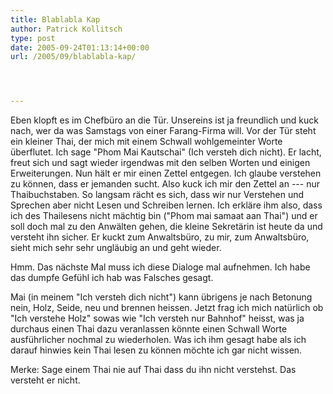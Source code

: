```yaml
---
title: Blablabla Kap
author: Patrick Kollitsch
type: post
date: 2005-09-24T01:13:14+00:00
url: /2005/09/blablabla-kap/




---
```

Eben klopft es im Chefbüro an die Tür. Unsereins ist ja freundlich und kuck nach, wer da was Samstags von einer Farang-Firma will. Vor der Tür steht ein kleiner Thai, der mich mit einem Schwall wohlgemeinter Worte überflutet. Ich sage "Phom Mai Kautschai" (Ich versteh dich nicht). Er lacht, freut sich und sagt wieder irgendwas mit den selben Worten und einigen Erweiterungen. Nun hält er mir einen Zettel entgegen. Ich glaube verstehen zu können, dass er jemanden sucht. Also kuck ich mir den Zettel an --- nur Thaibuchstaben. So langsam rächt es sich, dass wir nur Verstehen und Sprechen aber nicht Lesen und Schreiben lernen. Ich erkläre ihm also, dass ich des Thailesens nicht mächtig bin ("Phom mai samaat aan Thai") und er soll doch mal zu den Anwälten gehen, die kleine Sekretärin ist heute da und versteht ihn sicher. Er kuckt zum Anwaltsbüro, zu mir, zum Anwaltsbüro, sieht mich sehr sehr ungläubig an und geht wieder.

Hmm. Das nächste Mal muss ich diese Dialoge mal aufnehmen. Ich habe das dumpfe Gefühl ich hab was Falsches gesagt.

Mai (in meinem "Ich versteh dich nicht") kann übrigens je nach Betonung nein, Holz, Seide, neu und brennen heissen. Jetzt frag ich mich natürlich ob "Ich verstehe Holz" sowas wie "Ich versteh nur Bahnhof" heisst, was ja durchaus einen Thai dazu veranlassen könnte einen Schwall Worte ausführlicher nochmal zu wiederholen. Was ich ihm gesagt habe als ich darauf hinwies kein Thai lesen zu können möchte ich gar nicht wissen.

Merke: Sage einem Thai nie auf Thai dass du ihn nicht verstehst. Das versteht er nicht.
